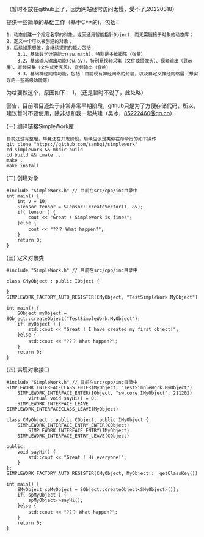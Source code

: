 （暂时不放在github上了，因为网站经常访问太慢，受不了,20220318）



提供一些简单的基础工作（基于C++的)，包括：

    1，动态创建一个指定名字的对象，返回通用智能指针Object，而无需链接于对象的动态库；
    2，定义一个可以被创建的对象；
    3，后续如果想做，会继续提供的能力包括：
        3.1，基础数学计算能力(sw.math)，特别是多维矩阵（张量）
        3.2，基础输入输出功能(sw.av)，特别是视频采集（文件或摄像头）、视频输出（显示屏）、音频采集（文件或麦克风）、音频输出（音响）
        3.3，基础神经网络功能，包括：目前现有神经网络的封装，以及自定义神经网络层（想实现的一些高级功能等）

为啥要做这个，原因如下：
    1，（还是暂时不说了，此处略）

警告，目前项目还处于非常非常早期阶段，github只是为了方便存储代码，所以，建议暂时不要使用，除非想和我一起共建（吴冰，85222460@qq.co）：

(一) 编译链接SimpleWork库

    目前还没有整理，毕竟还在开发阶段，后续应该是类似在命令行的如下操作
    git clone "https://github.com/sanbgi/simplework"
    cd simplework && mkdir build
    cd build && cmake ..
    make .
    make install

(二) 创建对象

    #include "SimpleWork.h" // 目前在src/cpp/inc目录中
    int main() {
        int v = 10;
        STensor tensor = STensor::createVector(1, &v);
        if( tensor ) {
            cout << "Great ! SimpleWork is fine!";
        }else {
            cout << "??？ What happen?";
        }
        return 0;
    }

(三) 定义对象类

    #include "SimpleWork.h" // 目前在src/cpp/inc目录中

    class CMyObject : public IObject {

    }
    SIMPLEWORK_FACTORY_AUTO_REGISTER(CMyObject, "TestSimpleWork.MyObject")

    int main() {
        SObject myObject = SObject::createObject("TestSimpleWork.MyObject");
        if( myObject ) {
            std::cout << "Great ! I have created my first object!";
        }else {
            std::cout << "??？ What happen?";
        }
        return 0;
    }
(四) 实现对象接口

    #include "SimpleWork.h" // 目前在src/cpp/inc目录中
    SIMPLEWORK_INTERFACECLASS_ENTER(MyObject, "TestSimpleWork.MyObject")
        SIMPLEWORK_INTERFACE_ENTER(IObject, "sw.core.IMyObject", 211202)
            virtual void sayHi() = 0;
        SIMPLEWORK_INTERFACE_LEAVE
    SIMPLEWORK_INTERFACECLASS_LEAVE(MyObject)

    class CMyObject : public CObject, public IMyObject {
        SIMPLEWORK_INTERFACE_ENTRY_ENTER(CObject)
            SIMPLEWORK_INTERFACE_ENTRY(IMyObject)
        SIMPLEWORK_INTERFACE_ENTRY_LEAVE(CObject)

    public:
        void sayHi() {
            std::cout << "Great ! Hi everyone!";
        }
    };
    SIMPLEWORK_FACTORY_AUTO_REGISTER(CMyObject, MyObject::__getClassKey())

    int main() {
        SMyObject spMyObject = SObject::createObject<SMyObject>());
        if( spMyObject ) {
            spMyObject->sayHi();
        }else {
            std::cout << "??？ What happen?";
        }
        return 0;
    }

